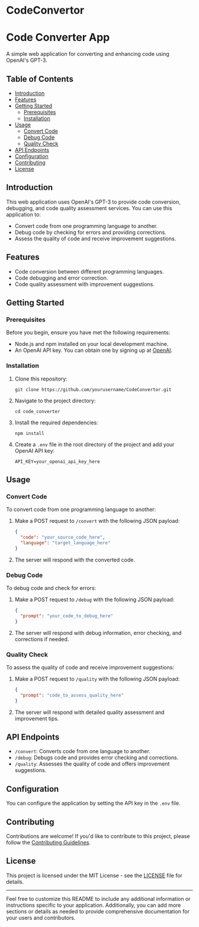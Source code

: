 # CodeConvertor

# Code Converter App

A simple web application for converting and enhancing code using OpenAI's GPT-3.

## Table of Contents

- [Introduction](#introduction)
- [Features](#features)
- [Getting Started](#getting-started)
  - [Prerequisites](#prerequisites)
  - [Installation](#installation)
- [Usage](#usage)
  - [Convert Code](#convert-code)
  - [Debug Code](#debug-code)
  - [Quality Check](#quality-check)
- [API Endpoints](#api-endpoints)
- [Configuration](#configuration)
- [Contributing](#contributing)
- [License](#license)

## Introduction

This web application uses OpenAI's GPT-3 to provide code conversion, debugging, and code quality assessment services. You can use this application to:

- Convert code from one programming language to another.
- Debug code by checking for errors and providing corrections.
- Assess the quality of code and receive improvement suggestions.

## Features

- Code conversion between different programming languages.
- Code debugging and error correction.
- Code quality assessment with improvement suggestions.

## Getting Started

### Prerequisites

Before you begin, ensure you have met the following requirements:

- Node.js and npm installed on your local development machine.
- An OpenAI API key. You can obtain one by signing up at [OpenAI](https://beta.openai.com/signup/).

### Installation

1. Clone this repository:

   ```shell
   git clone https://github.com/yourusername/CodeConvertor.git
   ```

2. Navigate to the project directory:

   ```shell
   cd code_converter
   ```

3. Install the required dependencies:

   ```shell
   npm install
   ```

4. Create a `.env` file in the root directory of the project and add your OpenAI API key:

   ```
   API_KEY=your_openai_api_key_here
   ```

## Usage

### Convert Code

To convert code from one programming language to another:

1. Make a POST request to `/convert` with the following JSON payload:

   ```json
   {
     "code": "your_source_code_here",
     "language": "target_language_here"
   }
   ```

2. The server will respond with the converted code.

### Debug Code

To debug code and check for errors:

1. Make a POST request to `/debug` with the following JSON payload:

   ```json
   {
     "prompt": "your_code_to_debug_here"
   }
   ```

2. The server will respond with debug information, error checking, and corrections if needed.

### Quality Check

To assess the quality of code and receive improvement suggestions:

1. Make a POST request to `/quality` with the following JSON payload:

   ```json
   {
     "prompt": "code_to_assess_quality_here"
   }
   ```

2. The server will respond with detailed quality assessment and improvement tips.

## API Endpoints

- `/convert`: Converts code from one language to another.
- `/debug`: Debugs code and provides error checking and corrections.
- `/quality`: Assesses the quality of code and offers improvement suggestions.

## Configuration

You can configure the application by setting the API key in the `.env` file.

## Contributing

Contributions are welcome! If you'd like to contribute to this project, please follow the [Contributing Guidelines](CONTRIBUTING.md).

## License

This project is licensed under the MIT License - see the [LICENSE](LICENSE) file for details.

---

Feel free to customize this README to include any additional information or instructions specific to your application. Additionally, you can add more sections or details as needed to provide comprehensive documentation for your users and contributors.
